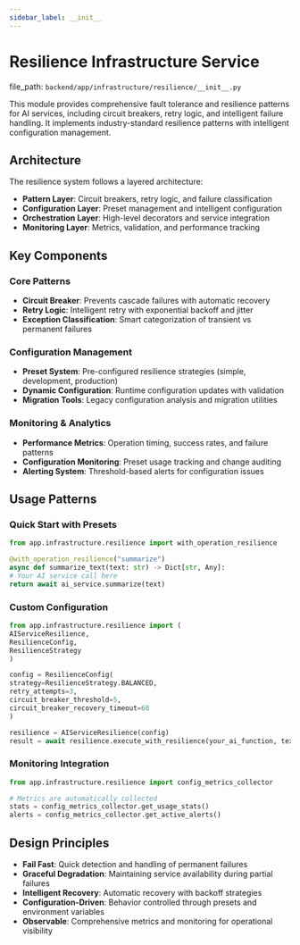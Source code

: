 ```yaml
---
sidebar_label: __init__
---
```


# Resilience Infrastructure Service

  file_path: `backend/app/infrastructure/resilience/__init__.py`

This module provides comprehensive fault tolerance and resilience patterns for AI services,
including circuit breakers, retry logic, and intelligent failure handling. It implements
industry-standard resilience patterns with intelligent configuration management.

## Architecture

The resilience system follows a layered architecture:
- **Pattern Layer**: Circuit breakers, retry logic, and failure classification
- **Configuration Layer**: Preset management and intelligent configuration
- **Orchestration Layer**: High-level decorators and service integration
- **Monitoring Layer**: Metrics, validation, and performance tracking

## Key Components

### Core Patterns
- **Circuit Breaker**: Prevents cascade failures with automatic recovery
- **Retry Logic**: Intelligent retry with exponential backoff and jitter
- **Exception Classification**: Smart categorization of transient vs permanent failures

### Configuration Management
- **Preset System**: Pre-configured resilience strategies (simple, development, production)
- **Dynamic Configuration**: Runtime configuration updates with validation
- **Migration Tools**: Legacy configuration analysis and migration utilities

### Monitoring & Analytics
- **Performance Metrics**: Operation timing, success rates, and failure patterns
- **Configuration Monitoring**: Preset usage tracking and change auditing
- **Alerting System**: Threshold-based alerts for configuration issues

## Usage Patterns

### Quick Start with Presets
```python
from app.infrastructure.resilience import with_operation_resilience

@with_operation_resilience("summarize")
async def summarize_text(text: str) -> Dict[str, Any]:
# Your AI service call here
return await ai_service.summarize(text)
```

### Custom Configuration
```python
from app.infrastructure.resilience import (
AIServiceResilience,
ResilienceConfig,
ResilienceStrategy
)

config = ResilienceConfig(
strategy=ResilienceStrategy.BALANCED,
retry_attempts=3,
circuit_breaker_threshold=5,
circuit_breaker_recovery_timeout=60
)

resilience = AIServiceResilience(config)
result = await resilience.execute_with_resilience(your_ai_function, text)
```

### Monitoring Integration
```python
from app.infrastructure.resilience import config_metrics_collector

# Metrics are automatically collected
stats = config_metrics_collector.get_usage_stats()
alerts = config_metrics_collector.get_active_alerts()
```

## Design Principles

- **Fail Fast**: Quick detection and handling of permanent failures
- **Graceful Degradation**: Maintaining service availability during partial failures
- **Intelligent Recovery**: Automatic recovery with backoff strategies
- **Configuration-Driven**: Behavior controlled through presets and environment variables
- **Observable**: Comprehensive metrics and monitoring for operational visibility
